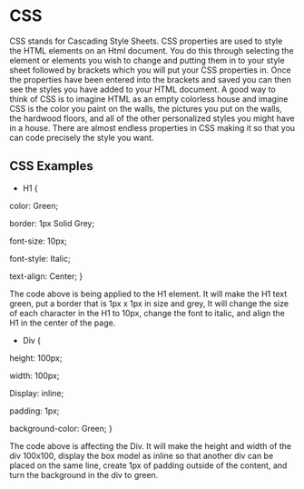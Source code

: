 # **CSS**

CSS stands for Cascading Style Sheets. CSS properties are used to style the HTML elements on an Html document. You do this through selecting the element or elements you wish to change and putting them in to your style sheet followed by brackets which you will put your CSS properties in. Once the properties have been entered into the brackets and saved you can then see the styles you have added to your HTML document. A good way to think of CSS is to imagine HTML as an empty colorless house and imagine CSS is the color you paint on the walls, the pictures you put on the walls, the hardwood floors, and all of the other personalized styles you might have in a house. There are almost endless properties in CSS making it so that you can code precisely the style you want.

## **CSS Examples**

- H1 {

color: Green;

border: 1px Solid Grey;

font-size: 10px;

font-style: Italic;

text-align: Center; }

The code above is being applied to the H1 element. It will make the H1 text green, put a border that is 1px x 1px in size and grey, It will change the size of each character in the H1 to 10px, change the font to italic, and align the H1 in the center of the page.

- Div {

height: 100px;

width: 100px;

Display: inline;

padding: 1px;

background-color: Green; }

The code above is affecting the Div. It will make the height and width of the div 100x100, display the box model as inline so that another div can be placed on the same line, create 1px of padding outside of the content, and turn the background in the div to green.





